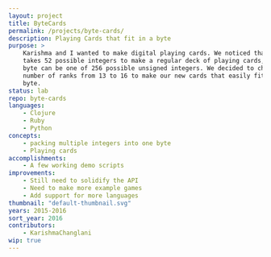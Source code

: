 ```yaml
---
layout: project
title: ByteCards
permalink: /projects/byte-cards/
description: Playing Cards that fit in a byte
purpose: >
    Karishma and I wanted to make digital playing cards. We noticed that it only
    takes 52 possible integers to make a regular deck of playing cards, but a
    byte can be one of 256 possible unsigned integers. We decided to change the
    number of ranks from 13 to 16 to make our new cards that easily fit in a
    byte.
status: lab
repo: byte-cards
languages:
    - Clojure
    - Ruby
    - Python
concepts:
    - packing multiple integers into one byte
    - Playing cards
accomplishments:
    - A few working demo scripts
improvements:
    - Still need to solidify the API
    - Need to make more example games
    - Add support for more languages
thumbnail: "default-thumbnail.svg"
years: 2015-2016
sort_year: 2016
contributors:
    - KarishmaChanglani
wip: true
---
```

